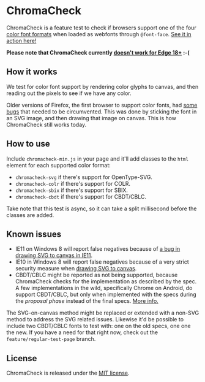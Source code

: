 # ChromaCheck

ChromaCheck is a feature test to check if browsers support one of the four [color font formats](http://pixelambacht.nl/2014/multicolor-fonts/) when loaded as webfonts through `@font-face`. [See it in action here!](https://pixelambacht.nl/chromacheck)

**Please note that ChromaCheck currently [doesn't work for Edge 18+](https://github.com/RoelN/ChromaCheck/issues/40) :-(**

## How it works

We test for color font support by rendering color glyphs to canvas, and then reading out the pixels to see if we have any color.

Older versions of Firefox, the first browser to support color fonts, had [some](https://bugzilla.mozilla.org/show_bug.cgi?id=1209480) [bugs](https://bugzilla.mozilla.org/show_bug.cgi?id=1237640) that needed to be circumvented. This was done by sticking the font in an SVG image, and then drawing that image on canvas. This is how ChromaCheck still works today.

## How to use

Include `chromacheck-min.js` in your page and it'll add classes to the `html` element for each supported color format:

* `chromacheck-svg` if there's support for OpenType-SVG.
* `chromacheck-colr` if there's support for COLR.
* `chromacheck-sbix` if there's support for SBIX.
* `chromacheck-cbdt` if there's support for CBDT/CBLC.

Take note that this test is async, so it can take a split millisecond before the classes are added.

## Known issues

* IE11 on Windows 8 will report false negatives because of [a bug in drawing SVG to canvas in IE11](https://connect.microsoft.com/IE/feedback/details/809823/draw-svg-image-on-canvas-context).
* IE10 in Windows 8 will report false negatives because of a very strict security measure when [drawing SVG to canvas](https://github.com/RoelN/ChromaCheck/issues/32).
* CBDT/CBLC might be reported as not being supported, because ChromaCheck checks for the implementation as described by the spec. A few implementations in the wild, specifically Chrome on Android, do support CBDT/CBLC, but only when implemented with the specs during the _proposal phase_ instead of the final specs. [More info.](https://github.com/RoelN/ChromaCheck/issues/8)

The SVG-on-canvas method might be replaced or extended with a non-SVG method to address the SVG related issues. Likewise it'd be possible to include two CBDT/CBLC fonts to test with: one on the old specs, one one the new. If you have a need for that right now, check out the `feature/regular-test-page` branch.

## License

ChromaCheck is released under the [MIT license](https://github.com/RoelN/ChromaCheck/blob/master/LICENSE.md).
